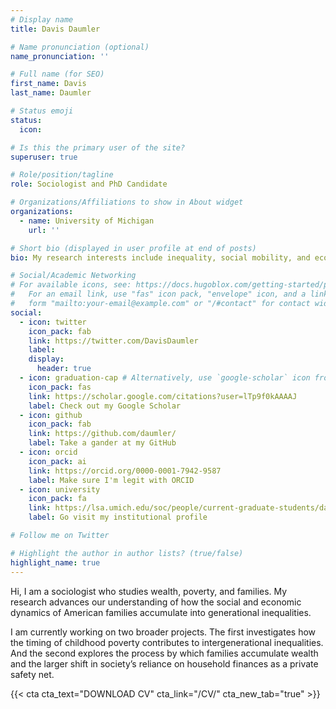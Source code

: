 ```yaml
---
# Display name
title: Davis Daumler

# Name pronunciation (optional)
name_pronunciation: ''

# Full name (for SEO)
first_name: Davis
last_name: Daumler

# Status emoji
status:
  icon: 

# Is this the primary user of the site?
superuser: true

# Role/position/tagline
role: Sociologist and PhD Candidate

# Organizations/Affiliations to show in About widget
organizations:
  - name: University of Michigan
    url: ''

# Short bio (displayed in user profile at end of posts)
bio: My research interests include inequality, social mobility, and economic sociology. 

# Social/Academic Networking
# For available icons, see: https://docs.hugoblox.com/getting-started/page-builder/#icons
#   For an email link, use "fas" icon pack, "envelope" icon, and a link in the
#   form "mailto:your-email@example.com" or "/#contact" for contact widget.
social:
  - icon: twitter
    icon_pack: fab
    link: https://twitter.com/DavisDaumler
    label: 
    display:
      header: true
  - icon: graduation-cap # Alternatively, use `google-scholar` icon from `ai` icon pack
    icon_pack: fas
    link: https://scholar.google.com/citations?user=lTp9f0kAAAAJ
    label: Check out my Google Scholar
  - icon: github
    icon_pack: fab
    link: https://github.com/daumler/
    label: Take a gander at my GitHub
  - icon: orcid
    icon_pack: ai
    link: https://orcid.org/0000-0001-7942-9587
    label: Make sure I'm legit with ORCID
  - icon: university
    icon_pack: fa
    link: https://lsa.umich.edu/soc/people/current-graduate-students/davis-daumler.html
    label: Go visit my institutional profile

# Follow me on Twitter

# Highlight the author in author lists? (true/false)
highlight_name: true
---
```

Hi, I am a sociologist who studies wealth, poverty, and families. My research advances our understanding of how the social and economic dynamics of American families accumulate into generational inequalities.

I am currently working on two broader projects. The first investigates how the timing of childhood poverty contributes to intergenerational inequalities. And the second explores the process by which families accumulate wealth and the larger shift in society’s reliance on household finances as a private safety net.

{{< cta cta_text="DOWNLOAD CV" cta_link="/CV/" cta_new_tab="true" >}}
<!--- Commenting out ---
# OLD BIO:
Hi, I am a sociologist who studies wealth, poverty, and families—in order to understand the process by which societies become socially and economically stratified. My research advances our understanding of how the dynamics of American families accumulate into generational inequalities.

I am currently working on two broader projects. The first investigates how the timing of childhood poverty contributes to intergenerational inequalities. And the second explores the process by which families accumulate wealth and the larger shift in society’s reliance on household finances as a de facto safety net.
--- Commenting out --->
<!--- Commenting out ---

# Skills
# For available icons, see: https://docs.hugoblox.com/getting-started/page-builder/#icons
skills:
  - name: Technical
    items:
      - name: Python
        description: ''
        percent: 80
        icon: python
        icon_pack: fab
      - name: Data Science
        description: ''
        percent: 100
        icon: chart-line
        icon_pack: fas
      - name: SQL
        description: ''
        percent: 40
        icon: database
        icon_pack: fas
  - name: Hobbies
    color: '#eeac02'
    color_border: '#f0bf23'
    items:
      - name: Hiking
        description: ''
        percent: 60
        icon: person-hiking
        icon_pack: fas
      - name: Cats
        description: ''
        percent: 100
        icon: cat
        icon_pack: fas
      - name: Photography
        description: ''
        percent: 80
        icon: camera-retro
        icon_pack: fas
        
--- Commenting out --->

<!--- Commenting out ---
  - icon: envelope
    icon_pack: fas
    link: '/#contact'
  - icon: linkedin
    icon_pack: fab
    link: https://www.linkedin.com/
  # Link to a PDF of your resume/CV.
  # To use: copy your resume to `static/uploads/resume.pdf`, enable `ai` icons in `params.yaml`,
  # and uncomment the lines below.
  - icon: cv
    icon_pack: ai
    link: uploads/Daumler_CV.pdf    
--- Commenting out --->
<!--- Commenting out ---

social:
- display:
    header: false # Display Twitter icon in the navigation bar?
  icon: twitter
  icon_pack: fab
#  label: Follow me on Twitter
  link: https://twitter.com/DavisDaumler
- icon: graduation-cap
  icon_pack: fas
  # fas: graduation-cap; ai: google-scholar
#  label: Check out my Google Scholar
  link: https://scholar.google.com/citations?user=lTp9f0kAAAAJ
- icon: github # github, github-square
  icon_pack: fab
#  label: Take a gander at my GitHub
  link: https://github.com/daumler
- icon: orcid
  icon_pack: ai
#  label: Make sure I'm legit with ORCID
  link: https://orcid.org/0000-0001-7942-9587
- icon: institution
  icon_pack: fa
#  label: Go visit my institutional profile
  link: https://lsa.umich.edu/soc/people/current-graduate-students/davis-daumler.html
#- icon: briefcase
#  icon_pack: fa
#  link: /cv
# ai: obp, orcid, osf, overleaf, zotero
# https://jpswalsh.github.io/academicons/
# fa: institution, university, mortar-board, book, user-graduate, briefcase, send, send-o, newspaper-o, archive, address-card, address-card-o, wpforms, whmcs, weight-hanging, user-tag, user-circle
# https://www.w3schools.com/icons/icons_reference.asp

--- Commenting out --->
<!--- Commenting out ---

# Interests to show in About widget
interests:
  - Stratification
  - Social mobility
  - Economic sociology
  - Wealth accumulation
  - Poverty dynamics
  - Family inequality

# Education to show in About widget
education:
  courses:
    - course: PhD in Sociology
      institution: University of Michigan
      year: 2025
    - course: MA in Sociology
      institution: University of Michigan
      year: 2021
    - course: MA in Sociology (Population Dynamics)
      institution: McGill University
      year: 2015
    - course: BA (Hons) in Sociology and Political Science
      institution: McGill University
      year: 2013

--- Commenting out --->